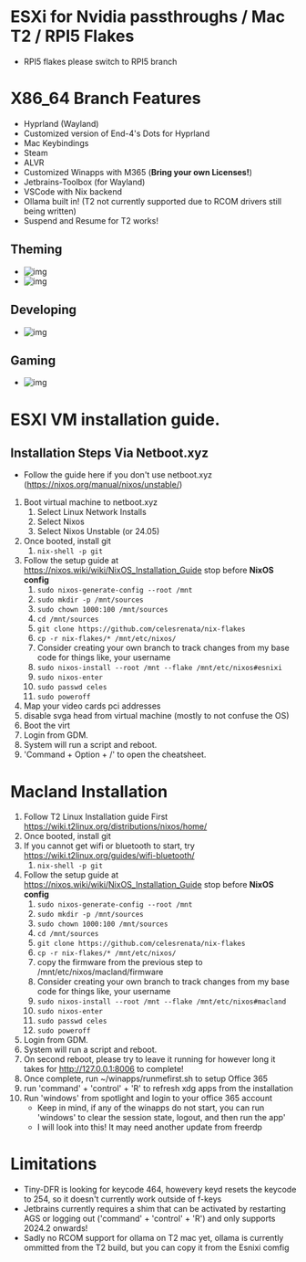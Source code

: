 # ESXi  for Nvidia passthroughs / Mac T2 / RPI5 Flakes
* RPI5 flakes please switch to RPI5 branch

# X86_64 Branch Features
* Hyprland (Wayland)
* Customized version of End-4's Dots for Hyprland
* Mac Keybindings
* Steam
* ALVR
* Customized Winapps with M365 (**Bring your own Licenses!**)
* Jetbrains-Toolbox (for Wayland)
* VSCode with Nix backend
* Ollama built in! (T2 not currently supported due to RCOM drivers still being written)
* Suspend and Resume for T2 works!
## Theming
* ![img](http://www.celestium.life/wp-content/uploads/2024/06/image.png)
* ![img](http://www.celestium.life/wp-content/uploads/2024/06/theme2.png)

## Developing
* ![img](http://www.celestium.life/wp-content/uploads/2024/07/productivity.png)

## Gaming
* ![img](http://www.celestium.life/wp-content/uploads/2024/07/gaming.png)

# ESXI VM installation guide.
## Installation Steps Via Netboot.xyz
* Follow the guide here if you don't use netboot.xyz (https://nixos.org/manual/nixos/unstable/)
1. Boot virtual machine to netboot.xyz
   1. Select Linux Network Installs
   1. Select Nixos
   1. Select Nixos Unstable (or 24.05)
1. Once booted, install git
   1. `nix-shell -p git`
1. Follow the setup guide at https://nixos.wiki/wiki/NixOS_Installation_Guide stop before **NixOS config**
   1. `sudo nixos-generate-config --root /mnt`
   1. `sudo mkdir -p /mnt/sources`
   1. `sudo chown 1000:100 /mnt/sources`
   1. `cd /mnt/sources`
   1. `git clone https://github.com/celesrenata/nix-flakes`
   1. `cp -r nix-flakes/* /mnt/etc/nixos/`
   1. Consider creating your own branch to track changes from my base code for things like, your username
   1. `sudo nixos-install --root /mnt --flake /mnt/etc/nixos#esnixi`
   1. `sudo nixos-enter`
   1. `sudo passwd celes`
   1. `sudo poweroff`
1. Map your video cards pci addresses
1. disable svga head from virtual machine (mostly to not confuse the OS)
1. Boot the virt
1. Login from GDM.
1. System will run a script and reboot.
1. 'Command + Option + /' to open the cheatsheet.

# Macland Installation
1. Follow T2 Linux Installation guide First https://wiki.t2linux.org/distributions/nixos/home/
1. Once booted, install git
1. If you cannot get wifi or bluetooth to start, try https://wiki.t2linux.org/guides/wifi-bluetooth/
   1. `nix-shell -p git`
1. Follow the setup guide at https://nixos.wiki/wiki/NixOS_Installation_Guide stop before **NixOS config**
   1. `sudo nixos-generate-config --root /mnt`
   1. `sudo mkdir -p /mnt/sources`
   1. `sudo chown 1000:100 /mnt/sources`
   1. `cd /mnt/sources`
   1. `git clone https://github.com/celesrenata/nix-flakes`
   1. `cp -r nix-flakes/* /mnt/etc/nixos/`
   1. copy the firmware from the previous step to /mnt/etc/nixos/macland/firmware
   1. Consider creating your own branch to track changes from my base code for things like, your username
   1. `sudo nixos-install --root /mnt --flake /mnt/etc/nixos#macland`
   1. `sudo nixos-enter`
   1. `sudo passwd celes`
   1. `sudo poweroff`
1. Login from GDM.
1. System will run a script and reboot.
1. On second reboot, please try to leave it running for however long it takes for http://127.0.0.1:8006 to complete!
1. Once complete, run ~/winapps/runmefirst.sh to setup Office 365
1. run 'command' + 'control' + 'R' to refresh xdg apps from the installation
1. Run 'windows' from spotlight and login to your office 365 account
   * Keep in mind, if any of the winapps do not start, you can run 'windows' to clear the session state, logout, and then run the app'
   * I will look into this! It may need another update from freerdp
  
# Limitations
* Tiny-DFR is looking for keycode 464, howevery keyd resets the keycode to 254, so it doesn't currently work outside of f-keys
* Jetbrains currently requires a shim that can be activated by restarting AGS or logging out ('command' + 'control' + 'R') and only supports 2024.2 onwards!
* Sadly no RCOM support for ollama on T2 mac yet, ollama is currently ommitted from the T2 build, but you can copy it from the Esnixi comfig
